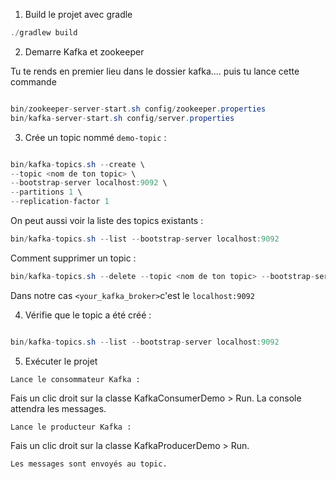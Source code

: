 1. Build le projet avec gradle

``` java
./gradlew build
```

2. Demarre Kafka et zookeeper

Tu te rends en premier lieu dans le dossier kafka.... puis tu lance cette commande
``` java

bin/zookeeper-server-start.sh config/zookeeper.properties
bin/kafka-server-start.sh config/server.properties
```

3. Crée un topic nommé `demo-topic` :

``` java

bin/kafka-topics.sh --create \
--topic <nom de ton topic> \
--bootstrap-server localhost:9092 \
--partitions 1 \
--replication-factor 1

```
On peut aussi voir la liste des topics existants :

``` java
bin/kafka-topics.sh --list --bootstrap-server localhost:9092
```

Comment supprimer un topic :
```java
bin/kafka-topics.sh --delete --topic <nom de ton topic> --bootstrap-server <your_kafka_broker>
```

Dans notre cas `<your_kafka_broker>`c'est le `localhost:9092`

4. Vérifie que le topic a été créé :

``` java

bin/kafka-topics.sh --list --bootstrap-server localhost:9092

```

5. Exécuter le projet

`Lance le consommateur Kafka : `

Fais un clic droit sur la classe KafkaConsumerDemo > Run.
La console attendra les messages.

`Lance le producteur Kafka :`

Fais un clic droit sur la classe KafkaProducerDemo > Run.


`Les messages sont envoyés au topic.`

